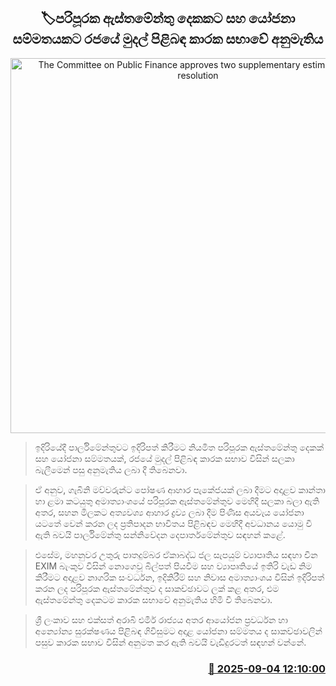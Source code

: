 <p align='center'><b><h2 align='center' title='The Committee on Public Finance approves two supplementary estimates and a resolution'>🏷පරිපූරක ඇස්තමේන්තු දෙකකට සහ යෝජනා සම්මතයකට රජයේ මුදල් පිළිබඳ කාරක සභාවේ අනුමැතිය</h2></b></p>
<p align='center'><img src='https://helakuru.sgp1.cdn.digitaloceanspaces.com/esana/images/lib/finace-klo.jpg' width='600' alt='The Committee on Public Finance approves two supplementary estimates and a resolution'></p>

> ඉදිරියේදී පාර්ලිමේන්තුවට ඉදිරිපත් කිරීමට නියමිත පරිපූරක ඇස්තමේන්තු දෙකක් සහ යෝජනා සම්මතයක්, රජයේ මුදල් පිළිබඳ කාරක සභාව විසින් සලකා බැලීමෙන් පසු අනුමැතිය ලබා දී තිබෙනවා.

> ඒ අනුව, ගැබිනි මව්වරුන්ට පෝෂණ ආහාර පැකේජයක් ලබා දීමට අදාළව කාන්තා හා ළමා කටයුතු අමාත්‍යාංශයේ පරිපූරක ඇස්තමේන්තුව මෙහිදී සලකා බලා ඇති අතර, සහන මිලකට අත්‍යවශ්‍ය ආහාර ද්‍රව්‍ය ලබා දීම පිණිස අයවැය යෝජනා යටතේ වෙන් කරන ලද ප්‍රතිපාදන භාවිතය පිළිබඳව මෙහිදී අවධානය යොමු වී ඇති බවයි පාර්ලිමේන්තු සන්නිවේදන දෙපාර්තමේන්තුව සඳහන් කළේ.

> එසේම, මහනුවර උතුරු පාතදුම්බර ඒකාබද්ධ ජල සැපයුම් ව්‍යාපෘතිය සඳහා චීන EXIM බැංකුව විසින් නොගෙවූ බිල්පත් පියවීම සහ ව්‍යාපෘතියේ ඉතිරි වැඩ නිම කිරීමට අදාළව නාගරික සංවර්ධන, ඉදිකිරීම් සහ නිවාස අමාත්‍යාංශය විසින් ඉදිරිපත් කරන ලද පරිපූරක ඇස්තමේන්තුව ද සාකච්ඡාවට ලක් කළ අතර, එම ඇස්තමේන්තු දෙකටම කාරක සභාවේ අනුමැතිය හිමි වී තිබෙනවා.

> ශ්‍රී ලංකාව සහ එක්සත් අරාබි එමීර් රාජ්‍යය අතර ආයෝජන ප්‍රවර්ධන හා අන්‍යෝන්‍ය සුරක්ෂණය පිළිබඳ ගිවිසුමට අදාළ යෝජනා සම්මතය ද සාකච්ඡාවලින් පසුව කාරක සභාව විසින් අනුමත කර ඇති බවයි වැඩිදුරටත් සඳහන් වන්නේ.



<h3 align='right'><a href='https://www.helakuru.lk/esana/p/113340/'>📅 2025-09-04 12:10:00</a></h3>
